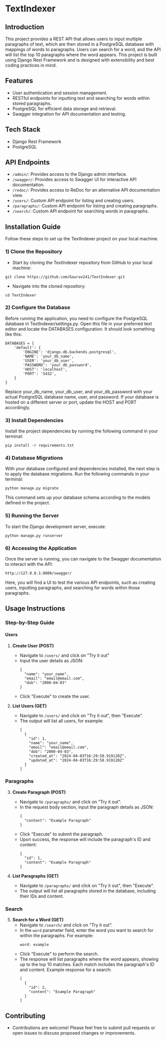 # TextIndexer

## Introduction
This project provides a REST API that allows users to input multiple paragraphs of text, which are then stored in a PostgreSQL database with mappings of words to paragraphs. Users can search for a word, and the API will list the top 10 paragraphs where the word appears. This project is built using Django Rest Framework and is designed with extensibility and best coding practices in mind.

## Features
- User authentication and session management.
- RESTful endpoints for inputting text and searching for words within stored paragraphs.
- PostgreSQL for efficient data storage and retrieval.
- Swagger integration for API documentation and testing.

## Tech Stack
- Django Rest Framework
- PostgreSQL

## API Endpoints
- `/admin/`: Provides access to the Django admin interface.
- `/swagger/`: Provides access to Swagger UI for interactive API documentation.
- `/redoc/`: Provides access to ReDoc for an alternative API documentation view.
- `/users/`: Custom API endpoint for listing and creating users.
- `/paragraphs/`: Custom API endpoint for listing and creating paragraphs.
- `/search/`: Custom API endpoint for searching words in paragraphs.

## Installation Guide

Follow these steps to set up the TextIndexer project on your local machine.

### 1) Clone the Repository

- Start by cloning the TextIndexer repository from GitHub to your local machine:

```
git clone https://github.com/Gaurav241/TextIndexer.git
```

- Navigate into the cloned repository:
```
cd TextIndexer
```

### 2) Configure the Database

Before running the application, you need to configure the PostgreSQL database in TextIndexer/settings.py. Open this file in your preferred text editor and locate the DATABASES configuration. It should look something like this:
```
DATABASES = {
    'default': {
        'ENGINE': 'django.db.backends.postgresql',
        'NAME': 'your_db_name',
        'USER': 'your_db_user',
        'PASSWORD': 'your_db_password',
        'HOST': 'localhost',
        'PORT': '5432',
    }
}
```
Replace your_db_name, your_db_user, and your_db_password with your actual PostgreSQL database name, user, and password. If your database is hosted on a different server or port, update the HOST and PORT accordingly.

### 3) Install Dependencies

Install the project dependencies by running the following command in your terminal:
```
pip install -r requirements.txt
```
### 4) Database Migrations

With your database configured and dependencies installed, the next step is to apply the database migrations. Run the following commands in your terminal:
```
python manage.py migrate
```
This command sets up your database schema according to the models defined in the project.

### 5) Running the Server

To start the Django development server, execute:
```
python manage.py runserver
```
### 6) Accessing the Application

Once the server is running, you can navigate to the Swagger documentation to interact with the API:
```
http://127.0.0.1:8000/swagger/
```
Here, you will find a UI to test the various API endpoints, such as creating users, inputting paragraphs, and searching for words within those paragraphs.


## Usage Instructions

### Step-by-Step Guide

#### Users
1. **Create User (POST)**
   - Navigate to `/users/` and click on "Try it out"
   - Input the user details as JSON:
     ```
     {
       "name": "your_name",
       "email": "email@email.com",
       "dob": "2000-04-03"
     }
     ```
   - Click "Execute" to create the user.

2. **List Users (GET)**
   - Navigate to `/users/` and click on "Try it out", then "Execute".
   - The output will list all users, for example:
     ```
     [
       {
         "id": 1,
         "name": "your_name",
         "email": "email@email.com",
         "dob": "2000-04-03",
         "created_at": "2024-04-03T16:29:58.919120Z",
         "updated_at": "2024-04-03T16:29:58.919120Z"
       }
     ]
     ```
### Paragraphs

3. **Create Paragraph (POST)**
   - Navigate to `/paragraphs/` and click on "Try it out".
   - In the request body section, input the paragraph details as JSON:
     ```
     {
       "content": "Example Paragraph"
     }
     ```
   - Click "Execute" to submit the paragraph.
   - Upon success, the response will include the paragraph's ID and content:
     ```
     {
       "id": 1,
       "content": "Example Paragraph"
     }
     ```

4. **List Paragraphs (GET)**
   - Navigate to `/paragraphs/` and click on "Try it out", then "Execute".
   - The output will list all paragraphs stored in the database, including their IDs and content.

### Search

5. **Search for a Word (GET)**
   - Navigate to `/search/` and click on "Try it out".
   - In the `word` parameter field, enter the word you want to search for within the paragraphs. For example:
     ```
     word: example
     ```
   - Click "Execute" to perform the search.
   - The response will list paragraphs where the word appears, showing up to the top 10 matches. Each match includes the paragraph's ID and content. Example response for a search:
     ```
     [
       {
         "id": 2,
         "content": "Example Paragraph"
       }
     ]
     ```

## Contributing
- Contributions are welcome! Please feel free to submit pull requests or open issues to discuss proposed changes or improvements.
